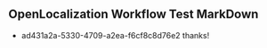 ## OpenLocalization Workflow Test MarkDown
* ad431a2a-5330-4709-a2ea-f6cf8c8d76e2 
thanks!<!--HONumber=Sep16_HO1-->